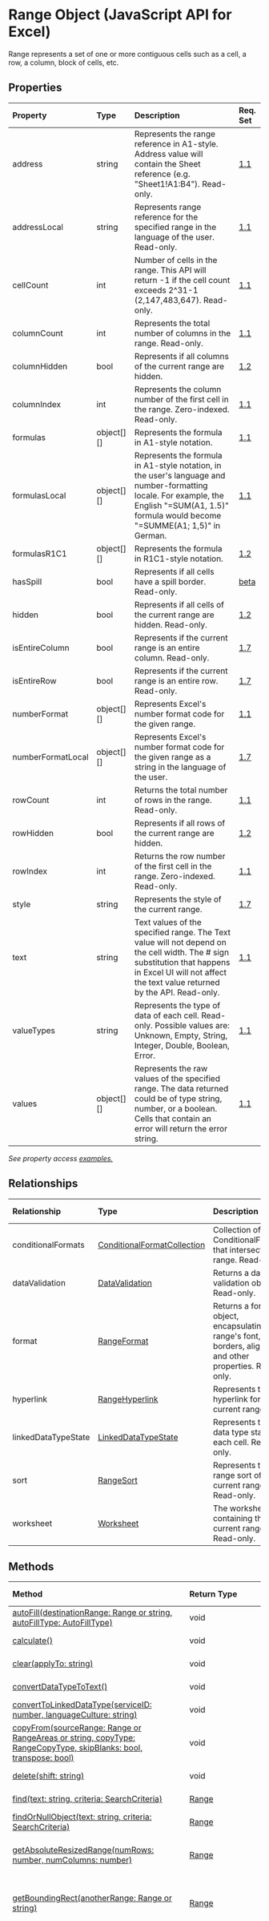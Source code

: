 # Range Object (JavaScript API for Excel)

Range represents a set of one or more contiguous cells such as a cell, a row, a column, block of cells, etc.

## Properties

| Property	   | Type	|Description| Req. Set|
|:---------------|:--------|:----------|:----|
|address|string|Represents the range reference in A1-style. Address value will contain the Sheet reference (e.g. "Sheet1!A1:B4"). Read-only.|[1.1](../requirement-sets/excel-api-requirement-sets.md)|
|addressLocal|string|Represents range reference for the specified range in the language of the user. Read-only.|[1.1](../requirement-sets/excel-api-requirement-sets.md)|
|cellCount|int|Number of cells in the range. This API will return -1 if the cell count exceeds 2^31-1 (2,147,483,647). Read-only.|[1.1](../requirement-sets/excel-api-requirement-sets.md)|
|columnCount|int|Represents the total number of columns in the range. Read-only.|[1.1](../requirement-sets/excel-api-requirement-sets.md)|
|columnHidden|bool|Represents if all columns of the current range are hidden.|[1.2](../requirement-sets/excel-api-requirement-sets.md)|
|columnIndex|int|Represents the column number of the first cell in the range. Zero-indexed. Read-only.|[1.1](../requirement-sets/excel-api-requirement-sets.md)|
|formulas|object[][]|Represents the formula in A1-style notation.|[1.1](../requirement-sets/excel-api-requirement-sets.md)|
|formulasLocal|object[][]|Represents the formula in A1-style notation, in the user's language and number-formatting locale.  For example, the English "=SUM(A1, 1.5)" formula would become "=SUMME(A1; 1,5)" in German.|[1.1](../requirement-sets/excel-api-requirement-sets.md)|
|formulasR1C1|object[][]|Represents the formula in R1C1-style notation.|[1.2](../requirement-sets/excel-api-requirement-sets.md)|
|hasSpill|bool|Represents if all cells have a spill border. Read-only.|[beta](../requirement-sets/excel-api-requirement-sets.md)|
|hidden|bool|Represents if all cells of the current range are hidden. Read-only.|[1.2](../requirement-sets/excel-api-requirement-sets.md)|
|isEntireColumn|bool|Represents if the current range is an entire column. Read-only.|[1.7](../requirement-sets/excel-api-requirement-sets.md)|
|isEntireRow|bool|Represents if the current range is an entire row. Read-only.|[1.7](../requirement-sets/excel-api-requirement-sets.md)|
|numberFormat|object[][]|Represents Excel's number format code for the given range.|[1.1](../requirement-sets/excel-api-requirement-sets.md)|
|numberFormatLocal|object[][]|Represents Excel's number format code for the given range as a string in the language of the user.|[1.7](../requirement-sets/excel-api-requirement-sets.md)|
|rowCount|int|Returns the total number of rows in the range. Read-only.|[1.1](../requirement-sets/excel-api-requirement-sets.md)|
|rowHidden|bool|Represents if all rows of the current range are hidden.|[1.2](../requirement-sets/excel-api-requirement-sets.md)|
|rowIndex|int|Returns the row number of the first cell in the range. Zero-indexed. Read-only.|[1.1](../requirement-sets/excel-api-requirement-sets.md)|
|style|string|Represents the style of the current range.|[1.7](../requirement-sets/excel-api-requirement-sets.md)|
|text|string|Text values of the specified range. The Text value will not depend on the cell width. The # sign substitution that happens in Excel UI will not affect the text value returned by the API. Read-only.|[1.1](../requirement-sets/excel-api-requirement-sets.md)|
|valueTypes|string|Represents the type of data of each cell. Read-only. Possible values are: Unknown, Empty, String, Integer, Double, Boolean, Error.|[1.1](../requirement-sets/excel-api-requirement-sets.md)|
|values|object[][]|Represents the raw values of the specified range. The data returned could be of type string, number, or a boolean. Cells that contain an error will return the error string.|[1.1](../requirement-sets/excel-api-requirement-sets.md)|

_See property access [examples.](#property-access-examples)_

## Relationships
| Relationship | Type	|Description| Req. Set|
|:---------------|:--------|:----------|:----|
|conditionalFormats|[ConditionalFormatCollection](conditionalformatcollection.md)|Collection of ConditionalFormats that intersect the range. Read-only.|[1.6](../requirement-sets/excel-api-requirement-sets.md)|
|dataValidation|[DataValidation](datavalidation.md)|Returns a data validation object. Read-only.|[1.8](../requirement-sets/excel-api-requirement-sets.md)|
|format|[RangeFormat](rangeformat.md)|Returns a format object, encapsulating the range's font, fill, borders, alignment, and other properties. Read-only.|[1.1](../requirement-sets/excel-api-requirement-sets.md)|
|hyperlink|[RangeHyperlink](rangehyperlink.md)|Represents the hyperlink for the current range.|[1.7](../requirement-sets/excel-api-requirement-sets.md)|
|linkedDataTypeState|[LinkedDataTypeState](linkeddatatypestate.md)|Represents the data type state of each cell. Read-only.|[beta](../requirement-sets/excel-api-requirement-sets.md)|
|sort|[RangeSort](rangesort.md)|Represents the range sort of the current range. Read-only.|[1.2](../requirement-sets/excel-api-requirement-sets.md)|
|worksheet|[Worksheet](worksheet.md)|The worksheet containing the current range. Read-only.|[1.1](../requirement-sets/excel-api-requirement-sets.md)|

## Methods

| Method		   | Return Type	|Description| Req. Set|
|:---------------|:--------|:----------|:----|
|[autoFill(destinationRange: Range or string, autoFillType: AutoFillType)](#autofilldestinationrange-range-or-string-autofilltype-autofilltype)|void|Fills range from the current range to the destination range.|[beta](../requirement-sets/excel-api-requirement-sets.md)|
|[calculate()](#calculate)|void|Calculates a range of cells on a worksheet.|[1.6](../requirement-sets/excel-api-requirement-sets.md)|
|[clear(applyTo: string)](#clearapplyto-string)|void|Clear range values, format, fill, border, etc.|[1.1](../requirement-sets/excel-api-requirement-sets.md)|
|[convertDataTypeToText()](#convertdatatypetotext)|void|Converts the range cells with datatypes into text.|[beta](../requirement-sets/excel-api-requirement-sets.md)|
|[convertToLinkedDataType(serviceID: number, languageCulture: string)](#converttolinkeddatatypeserviceid-number-languageculture-string)|void|Converts the range cells into linked datatype in the worksheet.|[beta](../requirement-sets/excel-api-requirement-sets.md)|
|[copyFrom(sourceRange: Range or RangeAreas or string, copyType: RangeCopyType, skipBlanks: bool, transpose: bool)](#copyfromsourcerange-range-or-rangeareas-or-string-copytype-rangecopytype-skipblanks-bool-transpose-bool)|void|Copies cell data or formatting from the source range or RangeAreas to the current range.|[beta](../requirement-sets/excel-api-requirement-sets.md)|
|[delete(shift: string)](#deleteshift-string)|void|Deletes the cells associated with the range.|[1.1](../requirement-sets/excel-api-requirement-sets.md)|
|[find(text: string, criteria: SearchCriteria)](#findtext-string-criteria-searchcriteria)|[Range](range.md)|Finds the given string based on the criteria specified.|[beta](../requirement-sets/excel-api-requirement-sets.md)|
|[findOrNullObject(text: string, criteria: SearchCriteria)](#findornullobjecttext-string-criteria-searchcriteria)|[Range](range.md)|Finds the given string based on the criteria specified.|[beta](../requirement-sets/excel-api-requirement-sets.md)|
|[getAbsoluteResizedRange(numRows: number, numColumns: number)](#getabsoluteresizedrangenumrows-number-numcolumns-number)|[Range](range.md)|Gets a Range object with the same top-left cell as the current Range object, but with the specified numbers of rows and columns.|[1.7](../requirement-sets/excel-api-requirement-sets.md)|
|[getBoundingRect(anotherRange: Range or string)](#getboundingrectanotherrange-range-or-string)|[Range](range.md)|Gets the smallest range object that encompasses the given ranges. For example, the GetBoundingRect of "B2:C5" and "D10:E15" is "B2:E15".|[1.1](../requirement-sets/excel-api-requirement-sets.md)|
|[getCell(row: number, column: number)](#getcellrow-number-column-number)|[Range](range.md)|Gets the range object containing the single cell based on row and column numbers. The cell can be outside the bounds of its parent range, so long as it stays within the worksheet grid. The returned cell is located relative to the top left cell of the range.|[1.1](../requirement-sets/excel-api-requirement-sets.md)|
|[getColumn(column: number)](#getcolumncolumn-number)|[Range](range.md)|Gets a column contained in the range.|[1.1](../requirement-sets/excel-api-requirement-sets.md)|
|[getColumnsAfter(count: number)](#getcolumnsaftercount-number)|[Range](range.md)|Gets a certain number of columns to the right of the current Range object.|[1.1](../requirement-sets/excel-api-requirement-sets.md)|
|[getColumnsBefore(count: number)](#getcolumnsbeforecount-number)|[Range](range.md)|Gets a certain number of columns to the left of the current Range object.|[1.1](../requirement-sets/excel-api-requirement-sets.md)|
|[getEntireColumn()](#getentirecolumn)|[Range](range.md)|Gets an object that represents the entire column of the range (for example, if the current range represents cells "B4:E11", its `getEntireColumn` is a range that represents columns "B:E").|[1.1](../requirement-sets/excel-api-requirement-sets.md)|
|[getEntireRow()](#getentirerow)|[Range](range.md)|Gets an object that represents the entire row of the range (for example, if the current range represents cells "B4:E11", its `GetEntireRow` is a range that represents rows "4:11").|[1.1](../requirement-sets/excel-api-requirement-sets.md)|
|[getImage()](#getimage)|[System.IO.Stream](system.io.stream.md)|Renders the range as a base64-encoded png image.|[1.7](../requirement-sets/excel-api-requirement-sets.md)|
|[getIntersection(anotherRange: Range or string)](#getintersectionanotherrange-range-or-string)|[Range](range.md)|Gets the range object that represents the rectangular intersection of the given ranges.|[1.1](../requirement-sets/excel-api-requirement-sets.md)|
|[getIntersectionOrNullObject(anotherRange: Range or string)](#getintersectionornullobjectanotherrange-range-or-string)|[Range](range.md)|Gets the range object that represents the rectangular intersection of the given ranges. If no intersection is found, will return a null object.|[1.4](../requirement-sets/excel-api-requirement-sets.md)|
|[getLastCell()](#getlastcell)|[Range](range.md)|Gets the last cell within the range. For example, the last cell of "B2:D5" is "D5".|[1.1](../requirement-sets/excel-api-requirement-sets.md)|
|[getLastColumn()](#getlastcolumn)|[Range](range.md)|Gets the last column within the range. For example, the last column of "B2:D5" is "D2:D5".|[1.1](../requirement-sets/excel-api-requirement-sets.md)|
|[getLastRow()](#getlastrow)|[Range](range.md)|Gets the last row within the range. For example, the last row of "B2:D5" is "B5:D5".|[1.1](../requirement-sets/excel-api-requirement-sets.md)|
|[getOffsetRange(rowOffset: number, columnOffset: number)](#getoffsetrangerowoffset-number-columnoffset-number)|[Range](range.md)|Gets an object which represents a range that's offset from the specified range. The dimension of the returned range will match this range. If the resulting range is forced outside the bounds of the worksheet grid, an error will be thrown.|[1.1](../requirement-sets/excel-api-requirement-sets.md)|
|[getResizedRange(deltaRows: number, deltaColumns: number)](#getresizedrangedeltarows-number-deltacolumns-number)|[Range](range.md)|Gets a Range object similar to the current Range object, but with its bottom-right corner expanded (or contracted) by some number of rows and columns.|[1.1](../requirement-sets/excel-api-requirement-sets.md)|
|[getRow(row: number)](#getrowrow-number)|[Range](range.md)|Gets a row contained in the range.|[1.1](../requirement-sets/excel-api-requirement-sets.md)|
|[getRowsAbove(count: number)](#getrowsabovecount-number)|[Range](range.md)|Gets a certain number of rows above the current Range object.|[1.1](../requirement-sets/excel-api-requirement-sets.md)|
|[getRowsBelow(count: number)](#getrowsbelowcount-number)|[Range](range.md)|Gets a certain number of rows below the current Range object.|[1.1](../requirement-sets/excel-api-requirement-sets.md)|
|[getSpecialCells(cellType: SpecialCellType, cellValueType: SpecialCellValueType)](#getspecialcellscelltype-specialcelltype-cellvaluetype-specialcellvaluetype)|[RangeAreas](rangeareas.md)|Gets the RangeAreas object, comprising one or more rectangular ranges, that represents all the cells that match the specified type and value. You can check for ConditionalFormats, DataValidations,Blanks,Comments, Constants, Formulas, SameConditionalFormat, SameDataValidation, and Visible|[beta](../requirement-sets/excel-api-requirement-sets.md)|
|[getSpecialCellsOrNullObject(cellType: SpecialCellType, cellValueType: SpecialCellValueType)](#getspecialcellsornullobjectcelltype-specialcelltype-cellvaluetype-specialcellvaluetype)|[RangeAreas](rangeareas.md)|Gets the RangeAreas object, comprising one or more ranges, that represents all the cells that match the specified type and value.You can check for ConditionalFormats, DataValidations,Blanks,Comments, Constants, Formulas, SameConditionalFormat, SameDataValidation, and Visible|[beta](../requirement-sets/excel-api-requirement-sets.md)|
|[getSurroundingRegion()](#getsurroundingregion)|[Range](range.md)|Returns a Range object that represents the surrounding region for the top-left cell in this range. A surrounding region is a range bounded by any combination of blank rows and blank columns relative to this range.|[1.7](../requirement-sets/excel-api-requirement-sets.md)|
|[getTables(fullyContained: bool)](#gettablesfullycontained-bool)|[TableScopedCollection](tablescopedcollection.md)|Gets a scoped collection of tables that overlap with the range.|[beta](../requirement-sets/excel-api-requirement-sets.md)|
|[getUsedRange(valuesOnly: [ApiSet(Version)](#getusedrangevaluesonly-apisetversion)|[Range](range.md)|Returns the used range of the given range object. If there are no used cells within the range, this function will throw an ItemNotFound error.|[1.1](../requirement-sets/excel-api-requirement-sets.md)|
|[getUsedRangeOrNullObject(valuesOnly: bool)](#getusedrangeornullobjectvaluesonly-bool)|[Range](range.md)|Returns the used range of the given range object. If there are no used cells within the range, this function will return a null object.|[1.4](../requirement-sets/excel-api-requirement-sets.md)|
|[getVisibleView()](#getvisibleview)|[RangeView](rangeview.md)|Represents the visible rows of the current range.|[1.3](../requirement-sets/excel-api-requirement-sets.md)|
|[insert(shift: string)](#insertshift-string)|[Range](range.md)|Inserts a cell or a range of cells into the worksheet in place of this range, and shifts the other cells to make space. Returns a new Range object at the now blank space.|[1.1](../requirement-sets/excel-api-requirement-sets.md)|
|[merge(across: bool)](#mergeacross-bool)|void|Merge the range cells into one region in the worksheet.|[1.2](../requirement-sets/excel-api-requirement-sets.md)|
|[removeDuplicates(columns: int[], includesHeader: bool)](#removeduplicatescolumns-int-includesheader-bool)|[RemoveDuplicatesResult](removeduplicatesresult.md)|Removes duplicate values from the range specified by the columns.|[beta](../requirement-sets/excel-api-requirement-sets.md)|
|[replaceAll(text: string, replacement: string, criteria: ReplaceCriteria)](#replacealltext-string-replacement-string-criteria-replacecriteria)|int|Finds and replaces the given string based on the criteria specified within the current range.|[beta](../requirement-sets/excel-api-requirement-sets.md)|
|[select()](#select)|void|Selects the specified range in the Excel UI.|[1.1](../requirement-sets/excel-api-requirement-sets.md)|
|[setCellProperties(cellPropertiesData: CellPropertiesInternal[][])](#setcellpropertiescellpropertiesdata-cellpropertiesinternal)|void|Updates the range based on a 2D array of cell properties , encapsulating things like font, fill, borders, alignment, and so forth.|[beta](../requirement-sets/excel-api-requirement-sets.md)|
|[setColumnProperties(columnPropertiesData: CellPropertiesInternal[])](#setcolumnpropertiescolumnpropertiesdata-cellpropertiesinternal)|void|Updates the range based on a single-dimensional array of column properties, encapsulating things like font, fill, borders, alignment, and so forth.|[beta](../requirement-sets/excel-api-requirement-sets.md)|
|[setDirty()](#setdirty)|void|Set a range to be recalculated when the next recalculation occurs.|[beta](../requirement-sets/excel-api-requirement-sets.md)|
|[setRowProperties(rowPropertiesData: CellPropertiesInternal[])](#setrowpropertiesrowpropertiesdata-cellpropertiesinternal)|void|Updates the range based on a single-dimensional array of row properties, encapsulating things like font, fill, borders, alignment, and so forth.|[beta](../requirement-sets/excel-api-requirement-sets.md)|
|[showCard()](#showcard)|void|Displays the card for an active cell if it has rich value content.|[1.7](../requirement-sets/excel-api-requirement-sets.md)|
|[unmerge()](#unmerge)|void|Unmerge the range cells into separate cells.|[1.2](../requirement-sets/excel-api-requirement-sets.md)|

## Method Details


### autoFill(destinationRange: Range or string, autoFillType: AutoFillType)
Fills range from the current range to the destination range.

#### Syntax
```js
rangeObject.autoFill(destinationRange, autoFillType);
```

#### Parameters
| Parameter	   | Type	|Description|
|:---------------|:--------|:----------|
|destinationRange|Range or string|The destination range to autofill. 
|
|autoFillType|AutoFillType|Optional. The type of autofill. Specifies how the destination range is to be filled, based on the contents of the current range. Default is "FillDefault".|

#### Returns
void

### calculate()
Calculates a range of cells on a worksheet.

#### Syntax
```js
rangeObject.calculate();
```

#### Parameters
None

#### Returns
void

### clear(applyTo: string)
Clear range values, format, fill, border, etc.

#### Syntax
```js
rangeObject.clear(applyTo);
```

#### Parameters
| Parameter	   | Type	|Description|
|:---------------|:--------|:----------|
|applyTo|string|Optional. Optional. Determines the type of clear action. Possible values are: `All` Default-option,`Formats` ,`Contents` |

#### Returns
void

#### Examples

Below example clears format and contents of the range. 

```js
Excel.run(function (ctx) { 
	var sheetName = "Sheet1";
	var rangeAddress = "D:F";
	var range = ctx.workbook.worksheets.getItem(sheetName).getRange(rangeAddress);
	range.clear();
	return ctx.sync(); 
}).catch(function(error) {
		console.log("Error: " + error);
		if (error instanceof OfficeExtension.Error) {
			console.log("Debug info: " + JSON.stringify(error.debugInfo));
		}
});
```


### convertDataTypeToText()
Converts the range cells with datatypes into text.

#### Syntax
```js
rangeObject.convertDataTypeToText();
```

#### Parameters
None

#### Returns
void

### convertToLinkedDataType(serviceID: number, languageCulture: string)
Converts the range cells into linked datatype in the worksheet.

#### Syntax
```js
rangeObject.convertToLinkedDataType(serviceID, languageCulture);
```

#### Parameters
| Parameter	   | Type	|Description|
|:---------------|:--------|:----------|
|serviceID|number|The Service ID which will be used to query the data.|
|languageCulture|string|Language Culture to query the service for.|

#### Returns
void

### copyFrom(sourceRange: Range or RangeAreas or string, copyType: RangeCopyType, skipBlanks: bool, transpose: bool)
Copies cell data or formatting from the source range or RangeAreas to the current range.

#### Syntax
```js
rangeObject.copyFrom(sourceRange, copyType, skipBlanks, transpose);
```

#### Parameters
| Parameter	   | Type	|Description|
|:---------------|:--------|:----------|
|sourceRange|Range or RangeAreas or string|The source range or RangeAreas to copy from. When the source RangeAreas has multiple ranges, it must in the outline form which can be created by removing full rows or columns from a rectangular range.|
|copyType|RangeCopyType|Optional. The type of cell data or formatting to copy over. Default is "All".|
|skipBlanks|bool|Optional. True if to skip blank cells in the source range. Default is false.|
|transpose|bool|Optional. True if to transpose the cells in the destination range. Default is false.|

#### Returns
void

### delete(shift: string)
Deletes the cells associated with the range.

#### Syntax
```js
rangeObject.delete(shift);
```

#### Parameters
| Parameter	   | Type	|Description|
|:---------------|:--------|:----------|
|shift|string|Specifies which way to shift the cells.  Possible values are: Up, Left|

#### Returns
void

#### Examples

```js
Excel.run(function (ctx) { 
	var sheetName = "Sheet1";
	var rangeAddress = "D:F";
	var range = ctx.workbook.worksheets.getItem(sheetName).getRange(rangeAddress);
	range.delete();
	return ctx.sync(); 
}).catch(function(error) {
		console.log("Error: " + error);
		if (error instanceof OfficeExtension.Error) {
			console.log("Debug info: " + JSON.stringify(error.debugInfo));
		}
});
```


### find(text: string, criteria: SearchCriteria)
Finds the given string based on the criteria specified.

#### Syntax
```js
rangeObject.find(text, criteria);
```

#### Parameters
| Parameter	   | Type	|Description|
|:---------------|:--------|:----------|
|text|string|String to find.|
|criteria|SearchCriteria|Additional Criteria.|

#### Returns
[Range](range.md)

### findOrNullObject(text: string, criteria: SearchCriteria)
Finds the given string based on the criteria specified.

#### Syntax
```js
rangeObject.findOrNullObject(text, criteria);
```

#### Parameters
| Parameter	   | Type	|Description|
|:---------------|:--------|:----------|
|text|string|String to find.|
|criteria|SearchCriteria|Additional Criteria.|

#### Returns
[Range](range.md)

### getAbsoluteResizedRange(numRows: number, numColumns: number)
Gets a Range object with the same top-left cell as the current Range object, but with the specified numbers of rows and columns.

#### Syntax
```js
rangeObject.getAbsoluteResizedRange(numRows, numColumns);
```

#### Parameters
| Parameter	   | Type	|Description|
|:---------------|:--------|:----------|
|numRows|number|The number of rows of the new range size.|
|numColumns|number|The number of columns of the new range size.|

#### Returns
[Range](range.md)

### getBoundingRect(anotherRange: Range or string)
Gets the smallest range object that encompasses the given ranges. For example, the GetBoundingRect of "B2:C5" and "D10:E15" is "B2:E15".

#### Syntax
```js
rangeObject.getBoundingRect(anotherRange);
```

#### Parameters
| Parameter	   | Type	|Description|
|:---------------|:--------|:----------|
|anotherRange|Range or string|The range object or address or range name.|

#### Returns
[Range](range.md)

#### Examples

```js

Excel.run(function (ctx) { 
	var sheetName = "Sheet1";
	var rangeAddress = "D4:G6";
	var range = ctx.workbook.worksheets.getItem(sheetName).getRange(rangeAddress);
	var range = range.getBoundingRect("G4:H8");
	range.load('address');
	return ctx.sync().then(function() {
		console.log(range.address); // Prints Sheet1!D4:H8
	});
}).catch(function(error) {
		console.log("Error: " + error);
		if (error instanceof OfficeExtension.Error) {
			console.log("Debug info: " + JSON.stringify(error.debugInfo));
		}
});
```


### getCell(row: number, column: number)
Gets the range object containing the single cell based on row and column numbers. The cell can be outside the bounds of its parent range, so long as it stays within the worksheet grid. The returned cell is located relative to the top left cell of the range.

#### Syntax
```js
rangeObject.getCell(row, column);
```

#### Parameters
| Parameter	   | Type	|Description|
|:---------------|:--------|:----------|
|row|number|Row number of the cell to be retrieved. Zero-indexed.|
|column|number|Column number of the cell to be retrieved. Zero-indexed.|

#### Returns
[Range](range.md)

#### Examples

```js
Excel.run(function (ctx) { 
	var sheetName = "Sheet1";
	var rangeAddress = "A1:F8";
	var worksheet = ctx.workbook.worksheets.getItem(sheetName);
	var range = worksheet.getRange(rangeAddress);
	var cell = range.cell(0,0);
	cell.load('address');
	return ctx.sync().then(function() {
		console.log(cell.address);
	});
}).catch(function(error) {
		console.log("Error: " + error);
		if (error instanceof OfficeExtension.Error) {
			console.log("Debug info: " + JSON.stringify(error.debugInfo));
		}
});
```


### getColumn(column: number)
Gets a column contained in the range.

#### Syntax
```js
rangeObject.getColumn(column);
```

#### Parameters
| Parameter	   | Type	|Description|
|:---------------|:--------|:----------|
|column|number|Column number of the range to be retrieved. Zero-indexed.|

#### Returns
[Range](range.md)

#### Examples

```js

Excel.run(function (ctx) { 
	var sheetName = "Sheet19";
	var rangeAddress = "A1:F8";
	var range = ctx.workbook.worksheets.getItem(sheetName).getRange(rangeAddress).getColumn(1);
	range.load('address');
	return ctx.sync().then(function() {
		console.log(range.address); // prints Sheet1!B1:B8
	});
}).catch(function(error) {
		console.log("Error: " + error);
		if (error instanceof OfficeExtension.Error) {
			console.log("Debug info: " + JSON.stringify(error.debugInfo));
		}
});
```


### getColumnsAfter(count: number)
Gets a certain number of columns to the right of the current Range object.

#### Syntax
```js
rangeObject.getColumnsAfter(count);
```

#### Parameters
| Parameter	   | Type	|Description|
|:---------------|:--------|:----------|
|count|number|Optional. Optional. The number of columns to include in the resulting range. In general, use a positive number to create a range outside the current range. You can also use a negative number to create a range within the current range. The default value is 1.|

#### Returns
[Range](range.md)

### getColumnsBefore(count: number)
Gets a certain number of columns to the left of the current Range object.

#### Syntax
```js
rangeObject.getColumnsBefore(count);
```

#### Parameters
| Parameter	   | Type	|Description|
|:---------------|:--------|:----------|
|count|number|Optional. Optional. The number of columns to include in the resulting range. In general, use a positive number to create a range outside the current range. You can also use a negative number to create a range within the current range. The default value is 1.|

#### Returns
[Range](range.md)

### getEntireColumn()
Gets an object that represents the entire column of the range (for example, if the current range represents cells "B4:E11", its `getEntireColumn` is a range that represents columns "B:E").

#### Syntax
```js
rangeObject.getEntireColumn();
```

#### Parameters
None

#### Returns
[Range](range.md)

#### Examples

Note: the grid properties of the Range (values, numberFormat, formulas) contains `null` since the Range in question is unbounded.

```js

Excel.run(function (ctx) { 
	var sheetName = "Sheet1";
	var rangeAddress = "D:F";
	var range = ctx.workbook.worksheets.getItem(sheetName).getRange(rangeAddress);
	var rangeEC = range.getEntireColumn();
	rangeEC.load('address');
	return ctx.sync().then(function() {
		console.log(rangeEC.address);
	});
}).catch(function(error) {
		console.log("Error: " + error);
		if (error instanceof OfficeExtension.Error) {
			console.log("Debug info: " + JSON.stringify(error.debugInfo));
		}
});
```

### getEntireRow()
Gets an object that represents the entire row of the range (for example, if the current range represents cells "B4:E11", its `GetEntireRow` is a range that represents rows "4:11").

#### Syntax
```js
rangeObject.getEntireRow();
```

#### Parameters
None

#### Returns
[Range](range.md)

#### Examples
```js

Excel.run(function (ctx) {
	var sheetName = "Sheet1";
	var rangeAddress = "D:F"; 
	var range = ctx.workbook.worksheets.getItem(sheetName).getRange(rangeAddress);
	var rangeER = range.getEntireRow();
	rangeER.load('address');
	return ctx.sync().then(function() {
		console.log(rangeER.address);
	});
}).catch(function(error) {
		console.log("Error: " + error);
		if (error instanceof OfficeExtension.Error) {
			console.log("Debug info: " + JSON.stringify(error.debugInfo));
		}
});
```
The grid properties of the Range (values, numberFormat, formulas) contains `null` since the Range in question is unbounded.


### getImage()
Renders the range as a base64-encoded png image.

#### Syntax
```js
rangeObject.getImage();
```

#### Parameters
None

#### Returns
[System.IO.Stream](system.io.stream.md)

### getIntersection(anotherRange: Range or string)
Gets the range object that represents the rectangular intersection of the given ranges.

#### Syntax
```js
rangeObject.getIntersection(anotherRange);
```

#### Parameters
| Parameter	   | Type	|Description|
|:---------------|:--------|:----------|
|anotherRange|Range or string|The range object or range address that will be used to determine the intersection of ranges.|

#### Returns
[Range](range.md)

#### Examples

```js

Excel.run(function (ctx) { 
	var sheetName = "Sheet1";
	var rangeAddress = "A1:F8";
	var range = ctx.workbook.worksheets.getItem(sheetName).getRange(rangeAddress).getIntersection("D4:G6");
	range.load('address');
	return ctx.sync().then(function() {
		console.log(range.address); // prints Sheet1!D4:F6
	});
}).catch(function(error) {
		console.log("Error: " + error);
		if (error instanceof OfficeExtension.Error) {
			console.log("Debug info: " + JSON.stringify(error.debugInfo));
		}
});
```


### getIntersectionOrNullObject(anotherRange: Range or string)
Gets the range object that represents the rectangular intersection of the given ranges. If no intersection is found, will return a null object.

#### Syntax
```js
rangeObject.getIntersectionOrNullObject(anotherRange);
```

#### Parameters
| Parameter	   | Type	|Description|
|:---------------|:--------|:----------|
|anotherRange|Range or string|The range object or range address that will be used to determine the intersection of ranges.|

#### Returns
[Range](range.md)

### getLastCell()
Gets the last cell within the range. For example, the last cell of "B2:D5" is "D5".

#### Syntax
```js
rangeObject.getLastCell();
```

#### Parameters
None

#### Returns
[Range](range.md)

#### Examples

```js

Excel.run(function (ctx) { 
	var sheetName = "Sheet1";
	var rangeAddress = "A1:F8";
	var range = ctx.workbook.worksheets.getItem(sheetName).getRange(rangeAddress).getLastCell();
	range.load('address');
	return ctx.sync().then(function() {
		console.log(range.address); // prints Sheet1!F8
	});
}).catch(function(error) {
		console.log("Error: " + error);
		if (error instanceof OfficeExtension.Error) {
			console.log("Debug info: " + JSON.stringify(error.debugInfo));
		}
});
```


### getLastColumn()
Gets the last column within the range. For example, the last column of "B2:D5" is "D2:D5".

#### Syntax
```js
rangeObject.getLastColumn();
```

#### Parameters
None

#### Returns
[Range](range.md)

#### Examples

```js

Excel.run(function (ctx) { 
	var sheetName = "Sheet1";
	var rangeAddress = "A1:F8";
	var range = ctx.workbook.worksheets.getItem(sheetName).getRange(rangeAddress).getLastColumn();
	range.load('address');
	return ctx.sync().then(function() {
		console.log(range.address); // prints Sheet1!F1:F8
	});
}).catch(function(error) {
		console.log("Error: " + error);
		if (error instanceof OfficeExtension.Error) {
			console.log("Debug info: " + JSON.stringify(error.debugInfo));
		}
});
```


### getLastRow()
Gets the last row within the range. For example, the last row of "B2:D5" is "B5:D5".

#### Syntax
```js
rangeObject.getLastRow();
```

#### Parameters
None

#### Returns
[Range](range.md)

#### Examples

```js

Excel.run(function (ctx) { 
	var sheetName = "Sheet1";
	var rangeAddress = "A1:F8";
	var range = ctx.workbook.worksheets.getItem(sheetName).getRange(rangeAddress).getLastRow();
	range.load('address');
	return ctx.sync().then(function() {
		console.log(range.address); // prints Sheet1!A8:F8
	});
}).catch(function(error) {
		console.log("Error: " + error);
		if (error instanceof OfficeExtension.Error) {
			console.log("Debug info: " + JSON.stringify(error.debugInfo));
		}
});
```



### getOffsetRange(rowOffset: number, columnOffset: number)
Gets an object which represents a range that's offset from the specified range. The dimension of the returned range will match this range. If the resulting range is forced outside the bounds of the worksheet grid, an error will be thrown.

#### Syntax
```js
rangeObject.getOffsetRange(rowOffset, columnOffset);
```

#### Parameters
| Parameter	   | Type	|Description|
|:---------------|:--------|:----------|
|rowOffset|number|The number of rows (positive, negative, or 0) by which the range is to be offset. Positive values are offset downward, and negative values are offset upward.|
|columnOffset|number|The number of columns (positive, negative, or 0) by which the range is to be offset. Positive values are offset to the right, and negative values are offset to the left.|

#### Returns
[Range](range.md)

#### Examples

```js
Excel.run(function (ctx) { 
	var sheetName = "Sheet1";
	var rangeAddress = "D4:F6";
	var range = ctx.workbook.worksheets.getItem(sheetName).getRange(rangeAddress).getOffsetRange(-1,4);
	range.load('address');
	return ctx.sync().then(function() {
		console.log(range.address); // prints Sheet1!H3:K5
	});
}).catch(function(error) {
		console.log("Error: " + error);
		if (error instanceof OfficeExtension.Error) {
			console.log("Debug info: " + JSON.stringify(error.debugInfo));
		}
});
```


### getResizedRange(deltaRows: number, deltaColumns: number)
Gets a Range object similar to the current Range object, but with its bottom-right corner expanded (or contracted) by some number of rows and columns.

#### Syntax
```js
rangeObject.getResizedRange(deltaRows, deltaColumns);
```

#### Parameters
| Parameter	   | Type	|Description|
|:---------------|:--------|:----------|
|deltaRows|number|The number of rows by which to expand the bottom-right corner, relative to the current range. Use a positive number to expand the range, or a negative number to decrease it.|
|deltaColumns|number|The number of columns by which to expand the bottom-right corner, relative to the current range. Use a positive number to expand the range, or a negative number to decrease it.|

#### Returns
[Range](range.md)

### getRow(row: number)
Gets a row contained in the range.

#### Syntax
```js
rangeObject.getRow(row);
```

#### Parameters
| Parameter	   | Type	|Description|
|:---------------|:--------|:----------|
|row|number|Row number of the range to be retrieved. Zero-indexed.|

#### Returns
[Range](range.md)

#### Examples

```js

Excel.run(function (ctx) { 
	var sheetName = "Sheet1";
	var rangeAddress = "A1:F8";
	var range = ctx.workbook.worksheets.getItem(sheetName).getRange(rangeAddress).getRow(1);
	range.load('address');
	return ctx.sync().then(function() {
		console.log(range.address); // prints Sheet1!A2:F2
	});
}).catch(function(error) {
		console.log("Error: " + error);
		if (error instanceof OfficeExtension.Error) {
			console.log("Debug info: " + JSON.stringify(error.debugInfo));
		}
});
```


### getRowsAbove(count: number)
Gets a certain number of rows above the current Range object.

#### Syntax
```js
rangeObject.getRowsAbove(count);
```

#### Parameters
| Parameter	   | Type	|Description|
|:---------------|:--------|:----------|
|count|number|Optional. Optional. The number of rows to include in the resulting range. In general, use a positive number to create a range outside the current range. You can also use a negative number to create a range within the current range. The default value is 1.|

#### Returns
[Range](range.md)

### getRowsBelow(count: number)
Gets a certain number of rows below the current Range object.

#### Syntax
```js
rangeObject.getRowsBelow(count);
```

#### Parameters
| Parameter	   | Type	|Description|
|:---------------|:--------|:----------|
|count|number|Optional. Optional. The number of rows to include in the resulting range. In general, use a positive number to create a range outside the current range. You can also use a negative number to create a range within the current range. The default value is 1.|

#### Returns
[Range](range.md)

### getSpecialCells(cellType: SpecialCellType, cellValueType: SpecialCellValueType)
Gets the RangeAreas object, comprising one or more rectangular ranges, that represents all the cells that match the specified type and value.

#### Syntax
```js
rangeObject.getSpecialCells(cellType, cellValueType);
```

#### Parameters
| Parameter	   | Type	|Description|
|:---------------|:--------|:----------|
|cellType|SpecialCellType|The type of cells to include.|
|cellValueType|SpecialCellValueType|Optional. If cellType is either Constants or Formulas, this argument is used to determine which types of cells to include in the result. These values can be combined together to return more than one type. The default is to select all constants or formulas, no matter what the type.|

#### Returns
[RangeAreas](rangeareas.md)

### getSpecialCellsOrNullObject(cellType: SpecialCellType, cellValueType: SpecialCellValueType)
Gets the RangeAreas object, comprising one or more ranges, that represents all the cells that match the specified type and value.

#### Syntax
```js
rangeObject.getSpecialCellsOrNullObject(cellType, cellValueType);
```

#### Parameters
| Parameter	   | Type	|Description|
|:---------------|:--------|:----------|
|cellType|SpecialCellType|The type of cells to include.|
|cellValueType|SpecialCellValueType|Optional. If cellType is either Constants or Formulas, this argument is used to determine which types of cells to include in the result. These values can be combined together to return more than one type. The default is to select all constants or formulas, no matter what the type.|

#### Returns
[RangeAreas](rangeareas.md)

### getSpillParent()
Gets the range object containing the anchor cell for a cell getting spilled into. Fails if applied to a range with more than one cell. Read only.

#### Syntax
```js
rangeObject.getSpillParent();
```

#### Parameters
None

#### Returns
[Range](range.md)

### getSpillingToRange()
Gets the range object containing the spill range when called on an anchor cell. Fails if applied to a range with more than one cell. Read only.

#### Syntax
```js
rangeObject.getSpillingToRange();
```

#### Parameters
None

#### Returns
[Range](range.md)

### getSurroundingRegion()
Returns a Range object that represents the surrounding region for the top-left cell in this range. A surrounding region is a range bounded by any combination of blank rows and blank columns relative to this range.

#### Syntax
```js
rangeObject.getSurroundingRegion();
```

#### Parameters
None

#### Returns
[Range](range.md)

### getTables(fullyContained: bool)
Gets a scoped collection of tables that overlap with the range.

#### Syntax
```js
rangeObject.getTables(fullyContained);
```

#### Parameters
| Parameter	   | Type	|Description|
|:---------------|:--------|:----------|
|fullyContained|bool|Optional. If true, returns only tables that are fully contained within the range bounds. The default value is false.|

#### Returns
[TableScopedCollection](tablescopedcollection.md)

### getUsedRange(valuesOnly: [ApiSet(Version)
Returns the used range of the given range object. If there are no used cells within the range, this function will throw an ItemNotFound error.

#### Syntax
```js
rangeObject.getUsedRange(valuesOnly);
```

#### Parameters
| Parameter	   | Type	|Description|
|:---------------|:--------|:----------|
|valuesOnly|[ApiSet(Version|Considers only cells with values as used cells.|

#### Returns
[Range](range.md)

#### Examples

```js

Excel.run(function (ctx) { 
	var sheetName = "Sheet1";
	var rangeAddress = "D:F";
	var range = ctx.workbook.worksheets.getItem(sheetName).getRange(rangeAddress);
	var rangeUR = range.getUsedRange();
	rangeUR.load('address');
	return ctx.sync().then(function() {
		console.log(rangeUR.address);
	});
}).catch(function(error) {
		console.log("Error: " + error);
		if (error instanceof OfficeExtension.Error) {
			console.log("Debug info: " + JSON.stringify(error.debugInfo));
		}
});
```


### getUsedRangeOrNullObject(valuesOnly: bool)
Returns the used range of the given range object. If there are no used cells within the range, this function will return a null object.

#### Syntax
```js
rangeObject.getUsedRangeOrNullObject(valuesOnly);
```

#### Parameters
| Parameter	   | Type	|Description|
|:---------------|:--------|:----------|
|valuesOnly|bool|Optional. Considers only cells with values as used cells.|

#### Returns
[Range](range.md)

### getVisibleView()
Represents the visible rows of the current range.

#### Syntax
```js
rangeObject.getVisibleView();
```

#### Parameters
None

#### Returns
[RangeView](rangeview.md)

### insert(shift: string)
Inserts a cell or a range of cells into the worksheet in place of this range, and shifts the other cells to make space. Returns a new Range object at the now blank space.

#### Syntax
```js
rangeObject.insert(shift);
```

#### Parameters
| Parameter	   | Type	|Description|
|:---------------|:--------|:----------|
|shift|string|Specifies which way to shift the cells.  Possible values are: Down, Right|

#### Returns
[Range](range.md)

#### Examples

```js
	
Excel.run(function (ctx) { 
	var sheetName = "Sheet1";
	var rangeAddress = "F5:F10";
	var range = ctx.workbook.worksheets.getItem(sheetName).getRange(rangeAddress);
	range.insert();
	return ctx.sync(); 
	});
}).catch(function(error) {
		console.log("Error: " + error);
		if (error instanceof OfficeExtension.Error) {
			console.log("Debug info: " + JSON.stringify(error.debugInfo));
		}
});
```


### merge(across: bool)
Merge the range cells into one region in the worksheet.

#### Syntax
```js
rangeObject.merge(across);
```

#### Parameters
| Parameter	   | Type	|Description|
|:---------------|:--------|:----------|
|across|bool|Optional. Optional. Set true to merge cells in each row of the specified range as separate merged cells. The default value is false.|

#### Returns
void

#### Examples
```js
Excel.run(function (ctx) { 
	var sheetName = "Sheet1";
	var rangeAddress = "A1:C3";
	var range = ctx.workbook.worksheets.getItem(sheetName).getRange(rangeAddress);
	range.merge(true);
	return ctx.sync(); 
}).catch(function(error) {
		console.log("Error: " + error);
		if (error instanceof OfficeExtension.Error) {
			console.log("Debug info: " + JSON.stringify(error.debugInfo));
		}
});
```



#### Examples
```js
Excel.run(function (ctx) { 
	var sheetName = "Sheet1";
	var rangeAddress = "A1:C3";
	var range = ctx.workbook.worksheets.getItem(sheetName).getRange(rangeAddress);
	range.unmerge();
	return ctx.sync(); 
}).catch(function(error) {
		console.log("Error: " + error);
		if (error instanceof OfficeExtension.Error) {
			console.log("Debug info: " + JSON.stringify(error.debugInfo));
		}
});
```


### removeDuplicates(columns: int[], includesHeader: bool)
Removes duplicate values from the range specified by the columns.

#### Syntax
```js
rangeObject.removeDuplicates(columns, includesHeader);
```

#### Parameters
| Parameter	   | Type	|Description|
|:---------------|:--------|:----------|
|columns|int[]|The columns inside the range that may contain duplicates. At least one column needs to be specified. Zero-indexed.|
|includesHeader|bool|True if the input data contains header. Default is false.|

#### Returns
[RemoveDuplicatesResult](removeduplicatesresult.md)

### replaceAll(text: string, replacement: string, criteria: ReplaceCriteria)
Finds and replaces the given string based on the criteria specified within the current range.

#### Syntax
```js
rangeObject.replaceAll(text, replacement, criteria);
```

#### Parameters
| Parameter	   | Type	|Description|
|:---------------|:--------|:----------|
|text|string|String to find.|
|replacement|string|String to replace the original with.|
|criteria|ReplaceCriteria|Additional Replace Criteria.|

#### Returns
int

### select()
Selects the specified range in the Excel UI.

#### Syntax
```js
rangeObject.select();
```

#### Parameters
None

#### Returns
void

#### Examples

```js

Excel.run(function (ctx) {
	var sheetName = "Sheet1";
	var rangeAddress = "F5:F10"; 
	var range = ctx.workbook.worksheets.getItem(sheetName).getRange(rangeAddress);
	range.select();
	return ctx.sync(); 
}).catch(function(error) {
		console.log("Error: " + error);
		if (error instanceof OfficeExtension.Error) {
			console.log("Debug info: " + JSON.stringify(error.debugInfo));
		}
});
```


### setCellProperties(cellPropertiesData: CellPropertiesInternal[][])
Updates the range based on a 2D array of cell properties , encapsulating things like font, fill, borders, alignment, and so forth.

#### Syntax
```js
rangeObject.setCellProperties(cellPropertiesData);
```

#### Parameters
| Parameter	   | Type	|Description|
|:---------------|:--------|:----------|
|cellPropertiesData|CellPropertiesInternal[][]|...|

#### Returns
void

### setColumnProperties(columnPropertiesData: CellPropertiesInternal[])
Updates the range based on a single-dimensional array of column properties, encapsulating things like font, fill, borders, alignment, and so forth.

#### Syntax
```js
rangeObject.setColumnProperties(columnPropertiesData);
```

#### Parameters
| Parameter	   | Type	|Description|
|:---------------|:--------|:----------|
|columnPropertiesData|CellPropertiesInternal[]|...|

#### Returns
void

### setDirty()
Set a range to be recalculated when the next recalculation occurs.

#### Syntax
```js
rangeObject.setDirty();
```

#### Parameters
None

#### Returns
void

### setRowProperties(rowPropertiesData: CellPropertiesInternal[])
Updates the range based on a single-dimensional array of row properties, encapsulating things like font, fill, borders, alignment, and so forth.

#### Syntax
```js
rangeObject.setRowProperties(rowPropertiesData);
```

#### Parameters
| Parameter	   | Type	|Description|
|:---------------|:--------|:----------|
|rowPropertiesData|CellPropertiesInternal[]|...|

#### Returns
void

### showCard()
Displays the card for an active cell if it has rich value content.

#### Syntax
```js
rangeObject.showCard();
```

#### Parameters
None

#### Returns
void

### unmerge()
Unmerge the range cells into separate cells.

#### Syntax
```js
rangeObject.unmerge();
```

#### Parameters
None

#### Returns
void

#### Examples
```js
Excel.run(function (ctx) { 
	var sheetName = "Sheet1";
	var rangeAddress = "A1:C3";
	var range = ctx.workbook.worksheets.getItem(sheetName).getRange(rangeAddress);
	range.unmerge();
	return ctx.sync(); 
}).catch(function(error) {
		console.log("Error: " + error);
		if (error instanceof OfficeExtension.Error) {
			console.log("Debug info: " + JSON.stringify(error.debugInfo));
		}
});
```

### Property access examples

Below example uses range address to get the range object.

```js

Excel.run(function (ctx) {
	var sheetName = "Sheet1";
	var rangeAddress = "A1:F8"; 
	var worksheet = ctx.workbook.worksheets.getItem(sheetName);
	var range = worksheet.getRange(rangeAddress);
	range.load('cellCount');
	return ctx.sync().then(function() {
		console.log(range.cellCount);
	});
}).catch(function(error) {
		console.log("Error: " + error);
		if (error instanceof OfficeExtension.Error) {
			console.log("Debug info: " + JSON.stringify(error.debugInfo));
		}
});
```

Below example uses a named-range to get the range object.

```js

Excel.run(function (ctx) { 
	var rangeName = 'MyRange';
	var range = ctx.workbook.names.getItem(rangeName).range;
	range.load('cellCount');
	return ctx.sync().then(function() {
		console.log(range.cellCount);
	});
}).catch(function(error) {
		console.log("Error: " + error);
		if (error instanceof OfficeExtension.Error) {
			console.log("Debug info: " + JSON.stringify(error.debugInfo));
		}
});
```

The example below sets number-format, values and formulas on a grid that contains 2x3 grid.

```js
Excel.run(function (ctx) { 
	var sheetName = "Sheet1";
	var rangeAddress = "F5:G7";
	var numberFormat = [[null, "d-mmm"], [null, "d-mmm"], [null, null]]
	var values = [["Today", 42147], ["Tomorrow", "5/24"], ["Difference in days", null]];
	var formulas = [[null,null], [null,null], [null,"=G6-G5"]];
	var range = ctx.workbook.worksheets.getItem(sheetName).getRange(rangeAddress);
	range.numberFormat = numberFormat;
	range.values = values;
	range.formulas= formulas;
	range.load('text');
	return ctx.sync().then(function() {
		console.log(range.text);
	});
}).catch(function(error) {
		console.log("Error: " + error);
		if (error instanceof OfficeExtension.Error) {
			console.log("Debug info: " + JSON.stringify(error.debugInfo));
		}
});
```
Get the worksheet containing the range. 

```js
/* This might be broken still - it was broken before because it 
	it was missing 'var', but might still be wrong because of
	getting information without loading properly. */
Excel.run(function (ctx) { 
	var names = ctx.workbook.names;
	var namedItem = names.getItem('MyRange');
	var range = namedItem.range;
	var rangeWorksheet = range.worksheet;
	rangeWorksheet.load('name');
	return ctx.sync().then(function() {
			console.log(rangeWorksheet.name);
	});
}).catch(function(error) {
		console.log("Error: " + error);
		if (error instanceof OfficeExtension.Error) {
			console.log("Debug info: " + JSON.stringify(error.debugInfo));
		}
});
```